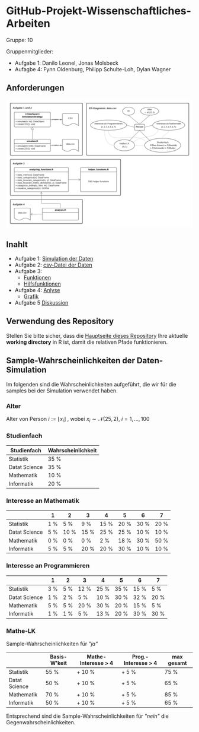 # GitHub-Projekt-Wissenschaftliches-Arbeiten

Gruppe: 10

Gruppenmitglieder:

  - Aufgabe 1: Danilo Leonel, Jonas Molsbeck 
  - Aufagbe 4: Fynn Oldenburg, Philipp Schulte-Loh, Dylan Wagner

## Anforderungen

![](./images/anforderungen.png)


## Inahlt 

- Aufgabe 1: [Simulation der Daten](https://github.com/fynn-oldenburg/GitHub-Projekt-Wissenschaftliches-Arbeiten/blob/main/simulation/simulate.R)
- Aufgabe 2: [csv-Datei der Daten](https://github.com/fynn-oldenburg/GitHub-Projekt-Wissenschaftliches-Arbeiten/blob/main/students-data.csv)
- Aufgabe 3: 
  - [Funktionen](https://github.com/fynn-oldenburg/GitHub-Projekt-Wissenschaftliches-Arbeiten/blob/main/functions/analyzing_functions.R)
  - [Hilfsfunktionen](https://github.com/fynn-oldenburg/GitHub-Projekt-Wissenschaftliches-Arbeiten/blob/main/functions/helper_functions.R)
- Aufgabe 4: [Anlyse](https://github.com/fynn-oldenburg/GitHub-Projekt-Wissenschaftliches-Arbeiten/blob/main/analysis/analysis.R)
  - [Grafik](https://github.com/fynn-oldenburg/GitHub-Projekt-Wissenschaftliches-Arbeiten/blob/main/analysis/Interessen-Uebersicht.pdf)
- Aufgabe 5 [Diskussion](https://github.com/fynn-oldenburg/GitHub-Projekt-Wissenschaftliches-Arbeiten/issues/65)


## Verwendung des Repository

Stellen Sie bitte sicher, dass die [Hauptseite dieses Repository](https://github.com/fynn-oldenburg/GitHub-Projekt-Wissenschaftliches-Arbeiten) Ihre aktuelle **working directory** in R ist, damit die relativen Pfade funktionieren. 


## Sample-Wahrscheinlichkeiten der Daten-Simulation

Im folgenden sind die Wahrscheinlichkeiten aufgeführt, die wir für die samples bei der Simulation verwendet haben.

### Alter
Alter von Person $i := \lfloor x_i \rfloor \ ,$  wobei $x_i \sim \mathcal{N}(25, 2), \ i = 1, ..., 100$


### Studienfach
              
|Studienfach   | Wahrscheinlichkeit |
|--------------|--------------------|
|Statistik     | 35 %               |
|Datat Science | 35 %               |
|Mathematik    | 10 %               |
|Informatik    | 20 %               |


### Interesse an Mathematik

|              | 1    | 2    | 3    | 4    | 5    | 6    | 7    | 
|--------------|------|------|------|------|------|------|------|
|Statistik     | 1 %  | 5 %  | 9 %  | 15 % | 20 % | 30 % | 20 % |
|Datat Science | 5 %  | 10 % | 15 % | 25 % | 25 % | 10 % | 10 % |
|Mathematik    | 0 %  | 0 %  | 0 %  |  2 % | 18 % | 30 % | 50 % |
|Informatik    | 5 %  | 5 %  | 20 % | 20 % | 30 % | 10 % | 10 % |


### Interesse an Programmieren

|              | 1    | 2    | 3    | 4    | 5    | 6    | 7    | 
|--------------|------|------|------|------|------|------|------|
|Statistik     | 3 %  | 5 %  | 12 % | 25 % | 35 % | 15 % |  5 % |
|Datat Science | 1 %  | 2 %  |  5 % | 10 % | 30 % | 32 % | 20 % |
|Mathematik    | 5 %  | 5 %  | 20 % | 30 % | 20 % | 15 % |  5 % |
|Informatik    | 1 %  | 1 %  |  5 % | 13 % | 20 % | 30 % | 30 % |


### Mathe-LK

Sample-Wahrscheinlichkeiten für _"ja"_

|              | Basis-W'keit | Mathe-Interesse > 4 | Prog.-Interesse > 4 | max gesamt |
|--------------|--------------|---------------------|---------------------|------------|
|Statistik     |55 %          |+ 10 %               |+ 5 %                | 75 %       |
|Datat Science |50 %          |+ 10 %               |+ 5 %                | 65 %       |
|Mathematik    |70 %          |+ 10 %               |+ 5 %                | 85 %       |
|Informatik    |50 %          |+ 10 %               |+ 5 %                | 65 %       |

Entsprechend sind die Sample-Wahrscheinlichkeiten für _"nein"_ die Gegenwahrscheinlichkeiten.
